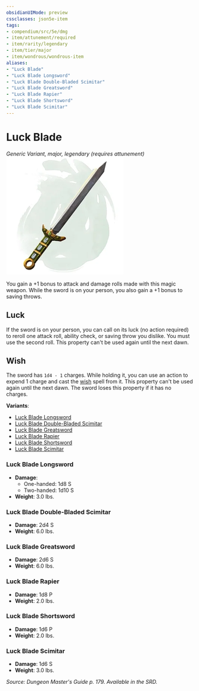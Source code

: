 ```yaml
---
obsidianUIMode: preview
cssclasses: json5e-item
tags:
- compendium/src/5e/dmg
- item/attunement/required
- item/rarity/legendary
- item/tier/major
- item/wondrous/wondrous-item
aliases: 
- "Luck Blade"
- "Luck Blade Longsword"
- "Luck Blade Double-Bladed Scimitar"
- "Luck Blade Greatsword"
- "Luck Blade Rapier"
- "Luck Blade Shortsword"
- "Luck Blade Scimitar"
---
```

# Luck Blade
*Generic Variant, major, legendary (requires attunement)*  
![](https://raw.githubusercontent.com/5etools-mirror-2/5etools-img/main/items/DMG/Luck%20Blade.webp#right)  


You gain a +1 bonus to attack and damage rolls made with this magic weapon. While the sword is on your person, you also gain a +1 bonus to saving throws.

## Luck

If the sword is on your person, you can call on its luck (no action required) to reroll one attack roll, ability check, or saving throw you dislike. You must use the second roll. This property can't be used again until the next dawn.

## Wish

The sword has `1d4 - 1` charges. While holding it, you can use an action to expend 1 charge and cast the [wish](/3-Mechanics/CLI/spells/wish.md) spell from it. This property can't be used again until the next dawn. The sword loses this property if it has no charges.

**Variants**:
- [Luck Blade Longsword](#Luck%20Blade%20Longsword)
- [Luck Blade Double-Bladed Scimitar](#Luck%20Blade%20Double-Bladed%20Scimitar)
- [Luck Blade Greatsword](#Luck%20Blade%20Greatsword)
- [Luck Blade Rapier](#Luck%20Blade%20Rapier)
- [Luck Blade Shortsword](#Luck%20Blade%20Shortsword)
- [Luck Blade Scimitar](#Luck%20Blade%20Scimitar)

### Luck Blade Longsword

- **Damage**:
  - One-handed: 1d8 S
  - Two-handed: 1d10 S
- **Weight**: 3.0 lbs.

### Luck Blade Double-Bladed Scimitar

- **Damage**: 2d4 S
- **Weight**: 6.0 lbs.

### Luck Blade Greatsword

- **Damage**: 2d6 S
- **Weight**: 6.0 lbs.

### Luck Blade Rapier

- **Damage**: 1d8 P
- **Weight**: 2.0 lbs.

### Luck Blade Shortsword

- **Damage**: 1d6 P
- **Weight**: 2.0 lbs.

### Luck Blade Scimitar

- **Damage**: 1d6 S
- **Weight**: 3.0 lbs.


*Source: Dungeon Master's Guide p. 179. Available in the SRD.*